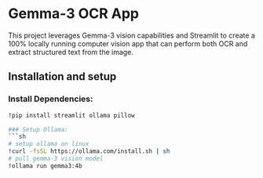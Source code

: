 # Gemma-3 OCR App

This project leverages Gemma-3 vision capabilities and Streamlit to create a 100% locally running computer vision app that can perform both OCR and extract structured text from the image.

## Installation and setup
### Install Dependencies:
```sh
!pip install streamlit ollama pillow

### Setup Ollama:
```sh
# setup ollama on linux
!curl -fsSL https://ollama.com/install.sh | sh
# pull gemma-3 vision model
!ollama run gemma3:4b


